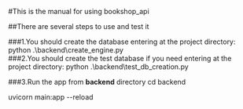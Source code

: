 #This is the manual for using bookshop_api

##There are several steps to use and test it

###1.You should create the database entering at the project directory:
python .\backend\create_engine.py  
###2.You should create the test database if you need entering at the project directory:
python .\backend\test_db_creation.py

###3.Run the app from **backend** directory
cd backend

uvicorn main:app --reload